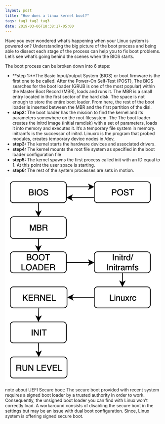 ```yaml
---
layout: post
title: "How does a linux kernel boot?"
tags: tag1 tag2 tag3
date: 2019-03-06T18:38:17-05:00
---
```



Have you ever wondered what’s happening when your Linux system is powered on?
Understanding the big picture of the boot process and being able to dissect each stage of the process can help you to fix boot problems.
Let’s see what’s going behind the scenes when the BIOS starts.


The boot process can be broken down into 6 steps:

* **step 1:**The Basic Input/output System (BIOS) or boot firmware is the first one to be called.  After the Power-On Self-Test (POST), The BIOS searches for the boot loader (GRUB is one of the most popular) within the Master Boot Record (MBR), loads and runs it. The MBR is a small entry located in the first sector of the hard disk. The space is not enough to store the entire boot loader. From here,  the rest of the boot loader is inserted between the MBR and the first partition of the disl.
* **step2:**  The boot loader has the mission to find the kernel and its parameters somewhere on the root filesystem. The The boot loader creates the initrd image (initial ramdisk) with a set of parameters, loads it into memory and executes it. It’s a temporary file system in memory. initramfs is the successor of initrd. Linuxrc is the program that probed modules, creates temporary device nodes in /dev,
* **step3:** The kernel starts the hardware devices and associated drivers.
* **step4:** The kernel mounts the root file system as specified in the boot loader configuration file
* **step5:** The kernel spawns the first process called init with an ID equal to 1. At this point the user space is starting.
* **step6:** The rest of the system processes are sets in motion.

![boot load process](/assets/kernelBoot.png)


note about UEFI Secure boot:
The secure boot provided with recent system requires a signed boot loader by a trusted authority in order to work. Consequently, the unsigned boot loader you can find with Linux won’t correctly load. A workaround consists of disabling the secure boot in the settings but may be an issue with dual boot configuration. Since, Linux system is offering signed secure boot.